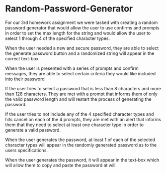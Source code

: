 # Random-Password-Generator

For our 3rd homework assignment we were tasked with creating a random password generator that would allow the user to use confirms and prompts in order to set the max length for the string and would allow the user to select 1 through 4 of the specified character types.

When the user needed a new and secure password, they are able to select the generate password button and a randomized string will appear in the correct text-box

When the user is presented with a series of prompts and confirm messages, they are able to select certain criteria they would like included into their password

If the user tries to select a password that is less than 8 characters and more than 128 characters. They are met with a prompt that informs them of only the valid password length and will restart the process of generating the password.

If the user tries to not include any of the 4 specified character types and hits cancel on each of the 4 prompts, they are met with an alert that informs them that they need to select at least one character type in order to generate a valid password. 

When the user generates the password, at least 1 of each of the selected character types will appear in the randomly generated password as to the users specifications. 

When the user generates the password, it will appear in the text-box which will allow them to copy and paste the password at will